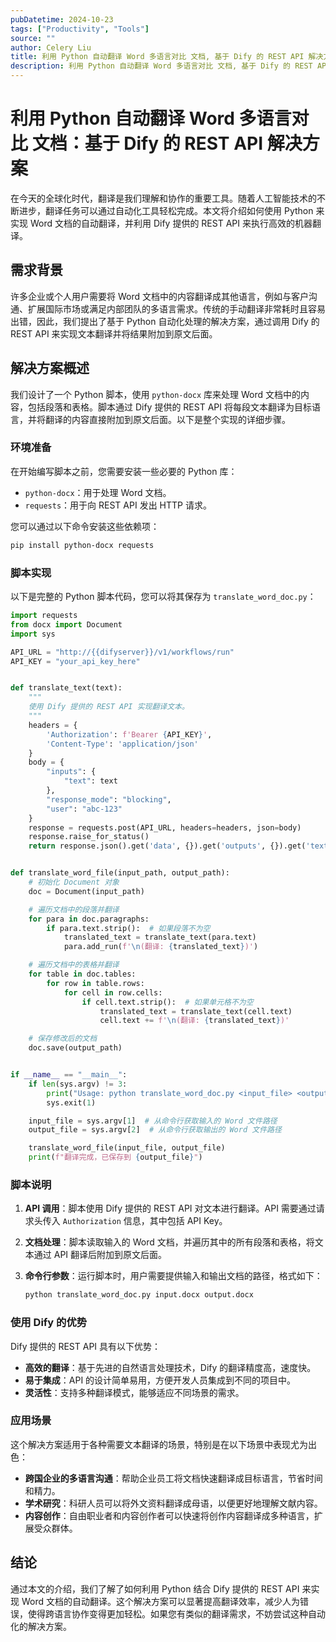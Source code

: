 ```yaml
---
pubDatetime: 2024-10-23
tags: ["Productivity", "Tools"]
source: ""
author: Celery Liu
title: 利用 Python 自动翻译 Word 多语言对比 文档, 基于 Dify 的 REST API 解决方案
description: 利用 Python 自动翻译 Word 多语言对比 文档, 基于 Dify 的 REST API 解决方案
---
```


# 利用 Python 自动翻译 Word 多语言对比 文档：基于 Dify 的 REST API 解决方案

在今天的全球化时代，翻译是我们理解和协作的重要工具。随着人工智能技术的不断进步，翻译任务可以通过自动化工具轻松完成。本文将介绍如何使用 Python 来实现 Word 文档的自动翻译，并利用 Dify 提供的 REST API 来执行高效的机器翻译。

## 需求背景

许多企业或个人用户需要将 Word 文档中的内容翻译成其他语言，例如与客户沟通、扩展国际市场或满足内部团队的多语言需求。传统的手动翻译非常耗时且容易出错，因此，我们提出了基于 Python 自动化处理的解决方案，通过调用 Dify 的 REST API 来实现文本翻译并将结果附加到原文后面。

## 解决方案概述

我们设计了一个 Python 脚本，使用 `python-docx` 库来处理 Word 文档中的内容，包括段落和表格。脚本通过 Dify 提供的 REST API 将每段文本翻译为目标语言，并将翻译的内容直接附加到原文后面。以下是整个实现的详细步骤。

### 环境准备

在开始编写脚本之前，您需要安装一些必要的 Python 库：

- `python-docx`：用于处理 Word 文档。
- `requests`：用于向 REST API 发出 HTTP 请求。

您可以通过以下命令安装这些依赖项：

```sh
pip install python-docx requests
```

### 脚本实现

以下是完整的 Python 脚本代码，您可以将其保存为 `translate_word_doc.py`：

```python
import requests
from docx import Document
import sys

API_URL = "http://{{difyserver}}/v1/workflows/run"
API_KEY = "your_api_key_here"


def translate_text(text):
    """
    使用 Dify 提供的 REST API 实现翻译文本。
    """
    headers = {
        'Authorization': f'Bearer {API_KEY}',
        'Content-Type': 'application/json'
    }
    body = {
        "inputs": {
            "text": text
        },
        "response_mode": "blocking",
        "user": "abc-123"
    }
    response = requests.post(API_URL, headers=headers, json=body)
    response.raise_for_status()
    return response.json().get('data', {}).get('outputs', {}).get('text', text)


def translate_word_file(input_path, output_path):
    # 初始化 Document 对象
    doc = Document(input_path)

    # 遍历文档中的段落并翻译
    for para in doc.paragraphs:
        if para.text.strip():  # 如果段落不为空
            translated_text = translate_text(para.text)
            para.add_run(f'\n(翻译: {translated_text})')

    # 遍历文档中的表格并翻译
    for table in doc.tables:
        for row in table.rows:
            for cell in row.cells:
                if cell.text.strip():  # 如果单元格不为空
                    translated_text = translate_text(cell.text)
                    cell.text += f'\n(翻译: {translated_text})'

    # 保存修改后的文档
    doc.save(output_path)


if __name__ == "__main__":
    if len(sys.argv) != 3:
        print("Usage: python translate_word_doc.py <input_file> <output_file>")
        sys.exit(1)

    input_file = sys.argv[1]  # 从命令行获取输入的 Word 文件路径
    output_file = sys.argv[2]  # 从命令行获取输出的 Word 文件路径

    translate_word_file(input_file, output_file)
    print(f"翻译完成，已保存到 {output_file}")
```

### 脚本说明

1. **API 调用**：脚本使用 Dify 提供的 REST API 对文本进行翻译。API 需要通过请求头传入 `Authorization` 信息，其中包括 API Key。

2. **文档处理**：脚本读取输入的 Word 文档，并遍历其中的所有段落和表格，将文本通过 API 翻译后附加到原文后面。

3. **命令行参数**：运行脚本时，用户需要提供输入和输出文档的路径，格式如下：

   ```sh
   python translate_word_doc.py input.docx output.docx
   ```

### 使用 Dify 的优势

Dify 提供的 REST API 具有以下优势：

- **高效的翻译**：基于先进的自然语言处理技术，Dify 的翻译精度高，速度快。
- **易于集成**：API 的设计简单易用，方便开发人员集成到不同的项目中。
- **灵活性**：支持多种翻译模式，能够适应不同场景的需求。

### 应用场景

这个解决方案适用于各种需要文本翻译的场景，特别是在以下场景中表现尤为出色：

- **跨国企业的多语言沟通**：帮助企业员工将文档快速翻译成目标语言，节省时间和精力。
- **学术研究**：科研人员可以将外文资料翻译成母语，以便更好地理解文献内容。
- **内容创作**：自由职业者和内容创作者可以快速将创作内容翻译成多种语言，扩展受众群体。

## 结论

通过本文的介绍，我们了解了如何利用 Python 结合 Dify 提供的 REST API 来实现 Word 文档的自动翻译。这个解决方案可以显著提高翻译效率，减少人为错误，使得跨语言协作变得更加轻松。如果您有类似的翻译需求，不妨尝试这种自动化的解决方案。
